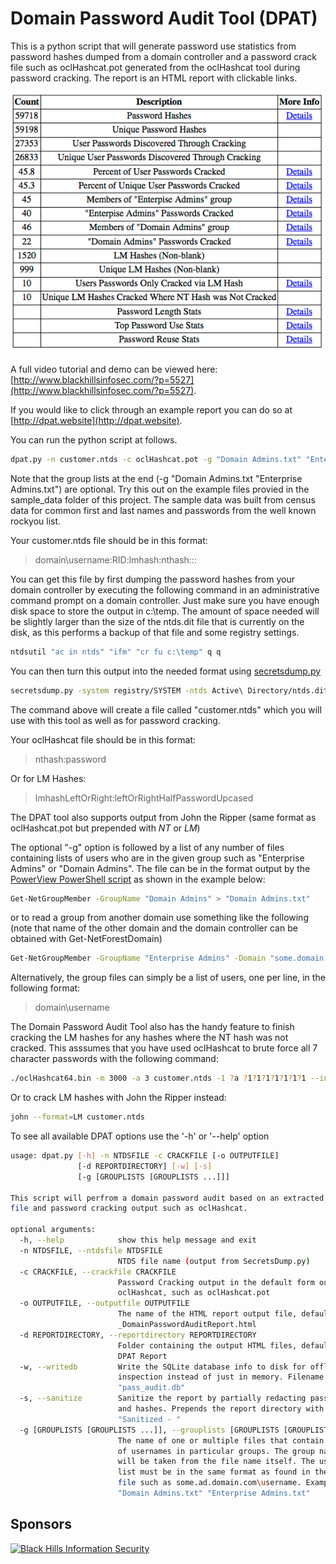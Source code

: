 # Domain Password Audit Tool (DPAT)

This is a python script that will generate password use statistics from password hashes dumped from a domain controller and a password crack file such as oclHashcat.pot generated from the oclHashcat tool during password cracking. The report is an HTML report with clickable links.


![alt text](dpatSummary.png "DPAT Summary Table")

A full video tutorial and demo can be viewed here: [http://www.blackhillsinfosec.com/?p=5527](http://www.blackhillsinfosec.com/?p=5527).

If you would like to click through an example report you can do so at [http://dpat.website](http://dpat.website).

You can run the python script at follows.

```sh
dpat.py -n customer.ntds -c oclHashcat.pot -g "Domain Admins.txt" "Enterprise Admins.txt"
```
Note that the group lists at the end (-g "Domain Admins.txt "Enterprise Admins.txt") are optional. Try this out on the example files provied in the sample_data folder of this project. The sample data was built from census data for common first and last names and passwords from the well known rockyou list.

Your customer.ntds file should be in this format:
> domain\username:RID:lmhash:nthash:::

You can get this file by first dumping the password hashes from your domain controller by executing the following command in an administrative command prompt on a domain controller. Just make sure you have enough disk space to store the output in c:\temp. The amount of space needed will be slightly larger than the size of the ntds.dit file that is currently on the disk, as this performs a backup of that file and some registry settings.

```sh
ntdsutil "ac in ntds" "ifm" "cr fu c:\temp" q q
```

You can then turn this output into the needed format using [secretsdump.py](https://github.com/CoreSecurity/impacket/blob/master/examples/secretsdump.py)


```sh
secretsdump.py -system registry/SYSTEM -ntds Active\ Directory/ntds.dit LOCAL -outputfile customer
```

The command above will create a file called "customer.ntds" which you will use with this tool as well as for password cracking.

Your oclHashcat file should be in this format:
>nthash:password

Or for LM Hashes:
>lmhashLeftOrRight:leftOrRightHalfPasswordUpcased

The DPAT tool also supports output from John the Ripper (same format as oclHashcat.pot but prepended with $NT$ or $LM$)

The optional "-g" option is followed by a list of any number of files containing lists of users who are in the given group such as "Enterprise Admins" or "Domain Admins". The file can be in the format output by the [PowerView PowerShell script](https://github.com/PowerShellMafia/PowerSploit/tree/master/Recon) as shown in the example below:

```sh
Get-NetGroupMember -GroupName "Domain Admins" > "Domain Admins.txt"
```

or to read a group from another domain use something like the following (note that name of the other domain and the domain controller can be obtained with Get-NetForestDomain)

```sh
Get-NetGroupMember -GroupName "Enterprise Admins" -Domain "some.domain.com" -DomainController "DC01.some.domain.com" > "Enterprise Admins.txt"
```
Alternatively, the group files can simply be a list of users, one per line, in the following format:

>domain\username

The Domain Password Audit Tool also has the handy feature to finish cracking the LM hashes for any hashes where the NT hash was not cracked. This asssumes that you have used oclHashcat to brute force all 7 character passwords with the following command:

```sh
./oclHashcat64.bin -m 3000 -a 3 customer.ntds -1 ?a ?1?1?1?1?1?1?1 --increment
```

Or to crack LM hashes with John the Ripper instead:

```sh
john --format=LM customer.ntds
```

To see all available DPAT options use the '-h' or '--help' option

```sh
usage: dpat.py [-h] -n NTDSFILE -c CRACKFILE [-o OUTPUTFILE]
               [-d REPORTDIRECTORY] [-w] [-s]
               [-g [GROUPLISTS [GROUPLISTS ...]]]

This script will perfrom a domain password audit based on an extracted NTDS
file and password cracking output such as oclHashcat.

optional arguments:
  -h, --help            show this help message and exit
  -n NTDSFILE, --ntdsfile NTDSFILE
                        NTDS file name (output from SecretsDump.py)
  -c CRACKFILE, --crackfile CRACKFILE
                        Password Cracking output in the default form output by
                        oclHashcat, such as oclHashcat.pot
  -o OUTPUTFILE, --outputfile OUTPUTFILE
                        The name of the HTML report output file, defaults to
                        _DomainPasswordAuditReport.html
  -d REPORTDIRECTORY, --reportdirectory REPORTDIRECTORY
                        Folder containing the output HTML files, defaults to
                        DPAT Report
  -w, --writedb         Write the SQLite database info to disk for offline
                        inspection instead of just in memory. Filename will be
                        "pass_audit.db"
  -s, --sanitize        Sanitize the report by partially redacting passwords
                        and hashes. Prepends the report directory with
                        "Sanitized - "
  -g [GROUPLISTS [GROUPLISTS ...]], --grouplists [GROUPLISTS [GROUPLISTS ...]]
                        The name of one or multiple files that contain lists
                        of usernames in particular groups. The group names
                        will be taken from the file name itself. The username
                        list must be in the same format as found in the NTDS
                        file such as some.ad.domain.com\username. Example: -g
                        "Domain Admins.txt" "Enterprise Admins.txt"
```

## Sponsors

[![Black Hills Information Security](http://static.wixstatic.com/media/75fce7_d7704144d33847a197598d7731d48770.png_srb_p_287_248_75_22_0.50_1.20_0.00_png_srb)](http://www.blackhillsinfosec.com)
